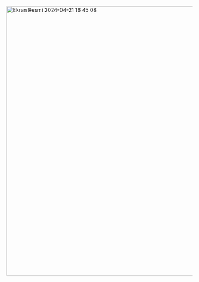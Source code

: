 <img width="729" alt="Ekran Resmi 2024-04-21 16 45 08" src="https://github.com/tugberksavas/Patika---Frontend/assets/111705123/297a3535-c936-4bdb-b8f7-c77b770906b9">
